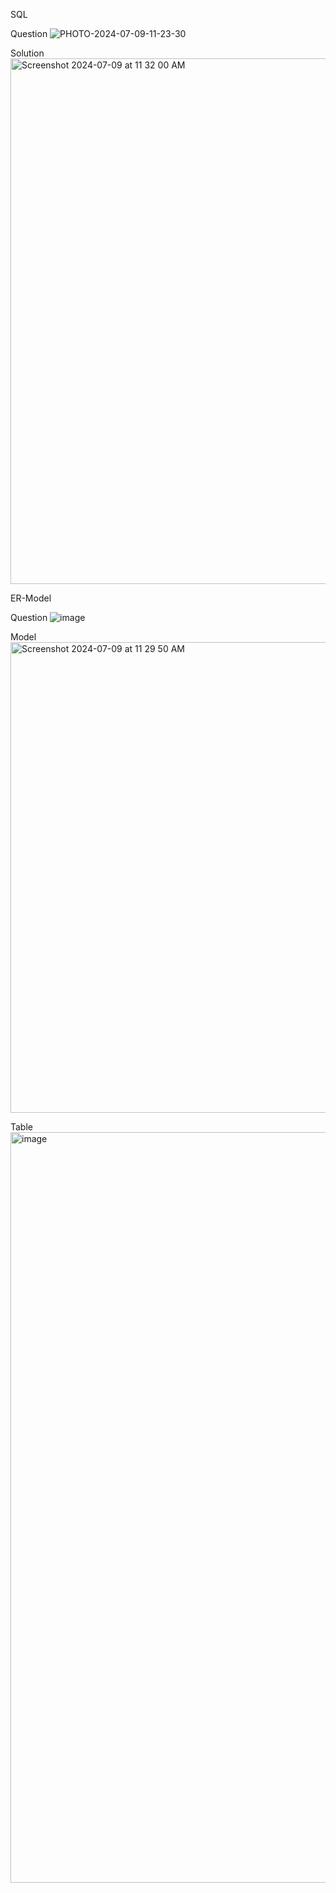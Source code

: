 SQL 

Question
![PHOTO-2024-07-09-11-23-30](https://github.com/DeepanshuS-ConsultAdd/DBMS_Project/assets/174502313/b6a24aea-4613-4467-a3de-336b459c9c58)

Solution
<img width="841" alt="Screenshot 2024-07-09 at 11 32 00 AM" src="https://github.com/DeepanshuS-ConsultAdd/DBMS_Project/assets/174502313/087edcc1-edb4-4c08-8060-315685d5efcb">

ER-Model

Question
![image](https://github.com/DeepanshuS-ConsultAdd/DBMS_Project/assets/174502313/fb2f1064-0fb1-4369-9a00-7278354e59d4)

Model
<img width="753" alt="Screenshot 2024-07-09 at 11 29 50 AM" src="https://github.com/DeepanshuS-ConsultAdd/DBMS_Project/assets/174502313/50a9bce3-2297-4bf4-9c80-aeac8750ce97">

Table
<img width="1201" alt="image" src="https://github.com/DeepanshuS-ConsultAdd/DBMS_Project/assets/174502313/9eea5e0d-c93d-40a5-9cfb-c902d6e587f8">

